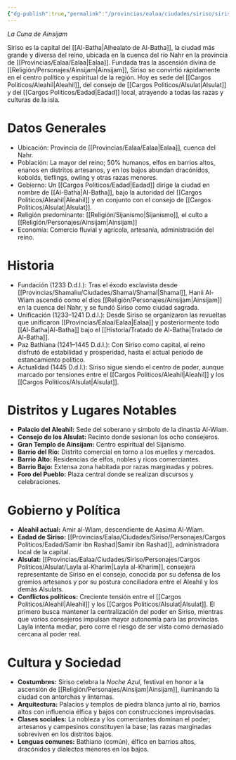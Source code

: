 ```yaml
---
{"dg-publish":true,"permalink":"/provincias/ealaa/ciudades/siriso/siriso/"}
---
```


_La Cuna de Ainsijam_

Siriso es la capital del [[Al-Batha\|Alhealato de Al-Batha]], la ciudad más grande y diversa del reino, ubicada en la cuenca del río Nahr en la provincia de [[Provincias/Ealaa/Ealaa\|Ealaa]]. Fundada tras la ascensión divina de [[Religión/Personajes/Ainsijam\|Ainsijam]], Siriso se convirtió rápidamente en el centro político y espiritual de la región. Hoy es sede del [[Cargos Politicos/Aleahil\|Aleahil]], del consejo de [[Cargos Politicos/Alsulat\|Alsulat]] y del [[Cargos Politicos/Eadad\|Eadad]] local, atrayendo a todas las razas y culturas de la isla.
# Datos Generales
- Ubicación: Provincia de [[Provincias/Ealaa/Ealaa\|Ealaa]], cuenca del Nahr.
- Población: La mayor del reino; 50% humanos, elfos en barrios altos, enanos en distritos artesanos, y en los bajos abundan dracónidos, kobolds, tieflings, owling y otras razas menores.
- Gobierno: Un [[Cargos Politicos/Eadad\|Eadad]] dirige la ciudad en nombre de [[Al-Batha\|Al-Batha]], bajo la autoridad del [[Cargos Politicos/Aleahil\|Aleahil]] y en conjunto con el consejo de [[Cargos Politicos/Alsulat\|Alsulat]].
- Religión predominante: [[Religión/Sijanismo\|Sijanismo]], el culto a [[Religión/Personajes/Ainsijam\|Ainsijam]]
- Economía: Comercio fluvial y agrícola, artesanía, administración del reino.
# Historia
- Fundación (1233 D.d.I.): Tras el éxodo esclavista desde [[Provincias/Shamaliu/Ciudades/Shamal/Shamal\|Shamal]], Hanii Al-Wiam ascendió como el dios [[Religión/Personajes/Ainsijam\|Ainsijam]] en la cuenca del Nahr, y se fundó Siriso como ciudad sagrada.
- Unificación (1233–1241 D.d.I.): Desde Siriso se organizaron las revueltas que unificaron [[Provincias/Ealaa/Ealaa\|Ealaa]] y posteriormente todo [[Al-Batha\|Al-Batha]] bajo el [[Historia/Tratado de Al-Batha\|Tratado de Al-Batha]].
- Paz Bathiana (1241–1445 D.d.I.): Con Siriso como capital, el reino disfrutó de estabilidad y prosperidad, hasta el actual periodo de estancamiento político.
- Actualidad (1445 D.d.I.): Siriso sigue siendo el centro de poder, aunque marcado por tensiones entre el [[Cargos Politicos/Aleahil\|Aleahil]] y los [[Cargos Politicos/Alsulat\|Alsulat]].
# Distritos y Lugares Notables
- **Palacio del Aleahil:** Sede del soberano y símbolo de la dinastía Al-Wiam.
- **Consejo de los Alsulat:** Recinto donde sesionan los ocho consejeros.
- **Gran Templo de Ainsijam:** Centro espiritual del Sijanismo.
- **Barrio del Río:** Distrito comercial en torno a los muelles y mercados.
- **Barrio Alto:** Residencias de elfos, nobles y ricos comerciantes.
- **Barrio Bajo:** Extensa zona habitada por razas marginadas y pobres.
- **Foro del Pueblo:** Plaza central donde se realizan discursos y celebraciones.
# Gobierno y Política
- **Aleahil actual:** Amir al-Wiam, descendiente de Aasima Al-Wiam.
- **Eadad de Siriso:** [[Provincias/Ealaa/Ciudades/Siriso/Personajes/Cargos Politicos/Eadad/Samir ibn Rashad\|Samir ibn Rashad]], administradora local de la capital.
- **Alsulat:** [[Provincias/Ealaa/Ciudades/Siriso/Personajes/Cargos Politicos/Alsulat/Layla al-Kharim\|Layla al-Kharim]], consejera representante de Siriso en el consejo, conocida por su defensa de los gremios artesanos y por su postura conciliadora entre el Aleahil y los demás Alsulats.
- **Conflictos políticos:** Creciente tensión entre el [[Cargos Politicos/Aleahil\|Aleahil]] y los [[Cargos Politicos/Alsulat\|Alsulat]]. El primero busca mantener la centralización del poder en Siriso, mientras que varios consejeros impulsan mayor autonomía para las provincias. Layla intenta mediar, pero corre el riesgo de ser vista como demasiado cercana al poder real.
# Cultura y Sociedad
- **Costumbres:** Siriso celebra la _Noche Azul_, festival en honor a la ascensión de [[Religión/Personajes/Ainsijam\|Ainsijam]], iluminando la ciudad con antorchas y linternas.
- **Arquitectura:** Palacios y templos de piedra blanca junto al río, barrios altos con influencia élfica y bajos con construcciones improvisadas.
- **Clases sociales:** La nobleza y los comerciantes dominan el poder; artesanos y campesinos constituyen la base; las razas marginadas sobreviven en los distritos bajos.
- **Lenguas comunes:** Bathiano (común), élfico en barrios altos, dracónidos y dialectos menores en los bajos.
